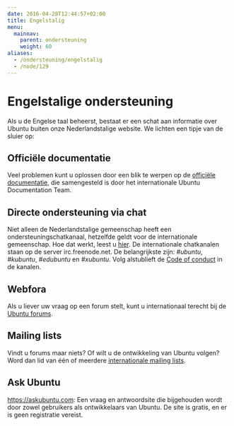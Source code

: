 ```yaml
---
date: 2016-04-28T12:44:57+02:00
title: Engelstalig
menu:
  mainnav:
    parent: ondersteuning
    weight: 60
aliases:
  - /ondersteuning/engelstalig
  - /node/129
---
```


# Engelstalige ondersteuning
Als u de Engelse taal beheerst, bestaat er een schat aan informatie over Ubuntu buiten onze Nederlandstalige website. We lichten een tipje van de sluier op:

## Officiële documentatie
Veel problemen kunt u oplossen door een blik te werpen op de [officiële documentatie](https://help.ubuntu.com/), die samengesteld is door het internationale Ubuntu Documentation Team.

## Directe ondersteuning via chat
Niet alleen de Nederlandstalige gemeenschap heeft een ondersteuningschatkanaal, hetzelfde geldt voor de internationale gemeenschap. Hoe dat werkt, leest u [hier](https://community.ubuntu.com/contribute/support/irc/). De internationale chatkanalen staan op de server irc.freenode.net. De belangrijkste zijn: _#ubuntu_, _#kubuntu_, _#edubuntu_ en _#xubuntu_. Volg alstublieft de [Code of conduct](http://www.ubuntu.com/community/conduct) in de kanalen.

## Webfora
Als u liever uw vraag op een forum stelt, kunt u internationaal terecht bij de [Ubuntu forums](https://community.ubuntu.com/contribute/support/ubuntu-forums/).

## Mailing lists
Vindt u forums maar niets? Of wilt u de ontwikkeling van Ubuntu volgen? Word dan lid van één of meerdere [internationale mailing lists](https://community.ubuntu.com/contribute/support/mailinglists/).

## Ask Ubuntu
https://askubuntu.com: Een vraag en antwoordsite die bijgehouden wordt door zowel gebruikers als ontwikkelaars van Ubuntu. De site is gratis, en er is geen registratie vereist.
